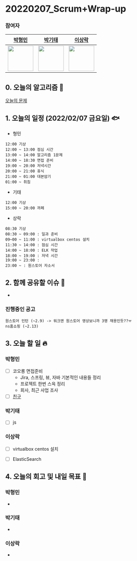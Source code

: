 # 20220207_Scrum+Wrap-up

### 참여자

| [박형민](https://github.com/npnppn)  | [박기태](https://github.com/idiot-kitto)   | [이상락](https://github.com/SangRakee)  |
| :------: | :------: | :------:
|<img src="https://github.com/npnppn.png" width="80"> | <img src="https://github.com/idiot-kitto.png" width="80">|<img src="https://github.com/SangRakee.png" width="80">

## 0. 오늘의 알고리즘 🎈
[오늘의 문제](
https://github.com/tony9402/baekjoon/blob/main/picked.md) 



## 1. 오늘의 일정 (2022/02/07 금요일) 🐟

- 형민
```
12:00 기상
12:00 ~ 13:00 점심 시간
13:00 ~ 14:00 알고리즘 1문제
14:00 ~ 18:30 면접 준비
19:00 ~ 20:00 저녁시간
20:00 ~ 21:00 휴식
21:00 ~ 01:00 대본암기
01:00 ~ 취침
```

- 기태
```
12:00 기상
15:00 ~ 20:00 까페
```

- 상락
```
08:30 기상
08:30 ~ 09:00 : 일과 준비
09~00 ~ 11:00 : virtualbox centos 설치
11:30 ~ 14:00 : 점심 시간
14:00 ~ 18:00 : ELK 작업
18:00 ~ 19:00 : 저녁 시간
19:00 ~ 23:00 : 
23:00 ~ : 원스토어 자소서

```

## 2. 함께 공유할 이슈 💌
- 

### 진행중인 공고
```
원스토어 인턴 (~2.9) -> 워크맨 원스토어 영상보니까 3명 채용인듯??ㅠ
ns홈쇼핑 (~2.13)
```



## 3. 오늘 할 일 🔥



### 박형민
- [ ] 코오롱 면접준비
    - Jira, 스프링, 뷰, 자바 기본적인 내용들 정리
    - 프로젝트 한번 스윽 정리
    - 회사, 최근 사업 조사
- [ ] [친구](https://www.acmicpc.net/problem/1058)

### 박기태

- [ ] js


### 이상락
- [ ] virtualbox centos 설치
- [ ] ElasticSearch 


## 4. 오늘의 회고 및 내일 목표 🎈


    

### 박형민

- 

### 박기태

- 

### 이상락
- 
